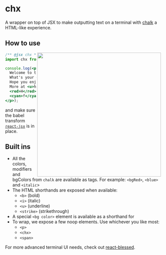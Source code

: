 # chx

A wrapper on top of JSX to make outputting text on a terminal
with [chalk](https://github.com/chalk/chalk) a HTML-like experience.

## How to use

<img src="https://cldup.com/RYJLRgVr7s.png" width="400" align="right" />

```jsx
/** @jsx chx */
import chx from 'chx';

console.log(<p>
  Welcome to the <b>future</b>.<br />
  What's your <cyan>name</cyan>?<br />
  Hope you enjoy your <bg color="yellow">time here</bg>.
  More at <u>https://github.com/zeit/chx</u>.<br />
  <red>H</red><yellow>a</yellow><blue>v</blue><green>e</green>{' '}
  <cyan>f</cyan><white>u</white><magenta>n</magenta><bgRed>!</bgRed>
</p>);
```

and make sure the babel transform [`react-jsx`](https://www.npmjs.com/package/babel-plugin-transform-react-jsx) is in place.

## Built ins

- All the colors, modifiers and bgColors from `chalk` are available as 
  tags. For example: `<bgRed>`, `<blue>` and `<italic`>
- The HTML shorthands are exposed when available:
  - `<b>` (bold)
  - `<i>` (italic)
  - `<u>` (underline)
  - `<strike>` (strikethrough)
- A special `<bg color>` element is available as a shorthand for 
- To wrap, we expose a few noop elements. Use whichever you like most:
  - `<p>`
  - `<chx>`
  - `<span>`

For more advanced terminal UI needs,
check out [react-blessed](https://github.com/Yomguithereal/react-blessed).
